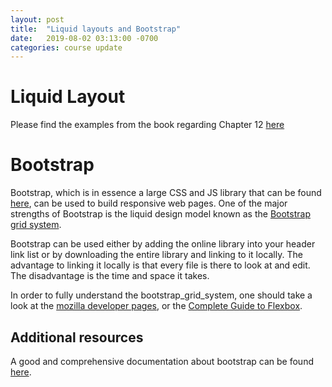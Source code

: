 ```yaml
---
layout: post
title:  "Liquid layouts and Bootstrap"
date:   2019-08-02 03:13:00 -0700
categories: course update
---
```


# Liquid Layout

Please find the examples from the book regarding Chapter 12 [here](https://github.com/wabi69sabi/fronted-course/tree/master/Chapter12)

# Bootstrap

Bootstrap, which is in essence a large CSS and JS library that can be found [here](https://getbootstrap.com/), can be used to build responsive web pages. One of the major strengths of Bootstrap is the liquid design model known as the [Bootstrap grid system](https://getbootstrap.com/docs/4.0/layout/grid/).

Bootstrap can be used either by adding the online library into your header link list or by downloading the entire library and linking to it locally. The advantage to linking it locally is that every file is there to look at and edit. The disadvantage is the time and space it takes.

In order to fully understand the bootstrap_grid_system, one should take a look at the [mozilla developer pages](https://developer.mozilla.org/en-US/docs/Web/CSS/CSS_Flexible_Box_Layout/Basic_Concepts_of_Flexbox), or the [Complete Guide to Flexbox](https://css-tricks.com/snippets/css/a-guide-to-flexbox/#flexbox-background).

## Additional resources

A good and comprehensive documentation about bootstrap can be found [here](https://www.w3schools.com/bootstrap4/bootstrap_grid_system.asp).
